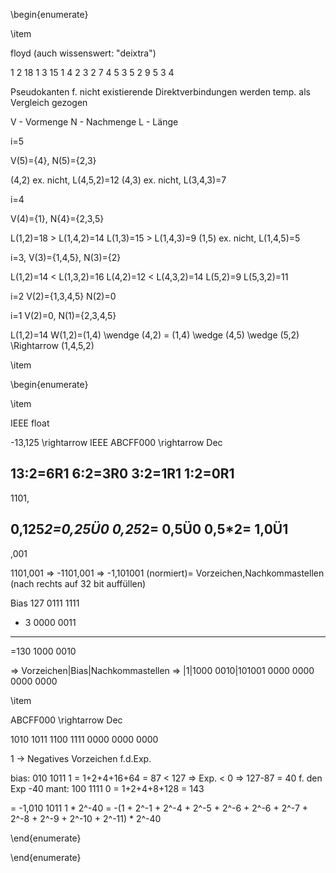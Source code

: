 \begin{enumerate}

\item


floyd (auch wissenswert: "deixtra")

1	2	18
1	3	15
1	4	2
3	2	7
4	5	3
5	2	9
5	3	4

Pseudokanten f. nicht existierende Direktverbindungen werden temp. als Vergleich gezogen

V - Vormenge
N - Nachmenge
L - Länge

i=5

V(5)={4}, N(5)={2,3}

(4,2) ex. nicht,	L(4,5,2)=12
(4,3) ex. nicht,	L(3,4,3)=7

i=4

V(4)={1}, N{4}={2,3,5}

L(1,2)=18 > L(1,4,2)=14
L(1,3)=15 > L(1,4,3)=9
(1,5) ex. nicht, L(1,4,5)=5

i=3,	V(3)={1,4,5}, N(3)={2}

L(1,2)=14 < L(1,3,2)=16
L(4,2)=12 < L(4,3,2)=14
L(5,2)=9 L(5,3,2)=11

i=2 V(2)={1,3,4,5}	N(2)=0

i=1	V(2)=0, N(1)={2,3,4,5}

L(1,2)=14
W(1,2)=(1,4) \wendge (4,2) = (1,4) \wedge (4,5) \wedge (5,2)
\Rightarrow (1,4,5,2)


\item

\begin{enumerate}

\item

IEEE float

-13,125 \rightarrow IEEE				ABCFF000	\rightarrow Dec

13:2=6R1
 6:2=3R0
 3:2=1R1
 1:2=0R1
 ---------
 1101,
 
0,125*2=0,25Ü0
 0,25*2= 0,5Ü0
  0,5*2= 1,0Ü1
  ------------
  ,001
 
 
 1101,001	=>	-1101,001 => -1,101001 (normiert)= Vorzeichen,Nachkommastellen (nach rechts auf 32 bit auffüllen)
 
 Bias
  127	0111 1111
 +  3	0000 0011
 ----	---------
 =130	1000 0010
 
 => Vorzeichen|Bias|Nachkommastellen => |1|1000 0010|101001 0000 0000 0000 0000

\item
 
ABCFF000	\rightarrow Dec

1010 1011 1100 1111 0000 0000 0000

1 -> Negatives Vorzeichen f.d.Exp.

bias: 010 1011 1 = 1+2+4+16+64 = 87 < 127 => Exp. < 0 => 127-87 = 40 f. den Exp -40
mant: 100 1111 0 = 1+2+4+8+128 = 143

= -1,010 1011 1 * 2^-40 = -(1 + 2^-1 + 2^-4 + 2^-5 + 2^-6 + 2^-6 + 2^-7 + 2^-8 + 2^-9 + 2^-10 + 2^-11) * 2^-40

\end{enumerate}

\end{enumerate}
